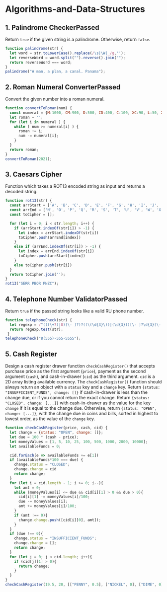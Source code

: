 # Algorithms-and-Data-Structures

## 1. Palindrome CheckerPassed

Return `true` if the given string is a palindrome. Otherwise, return `false`.

```javascript
function palindrome(str) {
  let word = str.toLowerCase().replace(/\s|\W|_/g,'');
  let reverseWord = word.split("").reverse().join("");
  return reverseWord === word;
}
palindrome("A man, a plan, a canal. Panama");
```



## 2. Roman Numeral ConverterPassed

Convert the given number into a roman numeral.

```javascript
function convertToRoman(num) {
  const numeral = {M:1000, CM:900, D:500, CD:400, C:100, XC:90, L:50, XL:40, X:10, IX:9, V:5, IV:4, I:1};
  let roman = '';
  for (let i in numeral ) {
    while ( num >= numeral[i] ) {
      roman += i;
      num -= numeral[i];
    }
  }
  return roman;
}
convertToRoman(2021);
```


## 3. Caesars Cipher

Function which takes a ROT13 encoded string as input and returns a decoded string.

```javascript
function rot13(str) {
  const arrStart = ['A', 'B', 'C', 'D', 'E', 'F', 'G', 'H', 'I', 'J', 'K', 'L', 'M'];
  const arrEnd = ['N', 'O', 'P', 'Q', 'R', 'S', 'T', 'U', 'V', 'W', 'X', 'Y', 'Z'];
  const toCipher = [];

  for (let i = 0; i < str.length; i++) {
    if (arrStart.indexOf(str[i]) > -1) {
      let index = arrStart.indexOf(str[i])
      toCipher.push(arrEnd[index])
    }
    else if (arrEnd.indexOf(str[i]) > -1) {
      let index = arrEnd.indexOf(str[i])
      toCipher.push(arrStart[index])
    }
    else toCipher.push(str[i])
  }
  return toCipher.join('');
}
rot13("SERR PBQR PNZC");
```



## 4. Telephone Number ValidatorPassed

Return `true` if the passed string looks like a valid RU phone number.

```javascript
function telephoneCheck(str) {
  let regexp = /^(((\+7)|8)[\- ]?)?((\(\d{3}\))|(\d{3}))[\- ]?\d{3}[\- ]?(\d{4})$/;
  return regexp.test(str);
 }
telephoneCheck("8(555)-555-5555");
```



## 5. Cash Register

Design a cash register drawer function `checkCashRegister()` that accepts purchase price as the first argument (`price`), payment as the second argument (`cash`), and cash-in-drawer (`cid`) as the third argument.
`cid` is a 2D array listing available currency.
The `checkCashRegister()` function should always return an object with a `status` key and a `change` key.
Return `{status: "INSUFFICIENT_FUNDS", change: []}` if cash-in-drawer is less than the change due, or if you cannot return the exact change.
Return `{status: "CLOSED", change: [...]}` with cash-in-drawer as the value for the key `change` if it is equal to the change due.
Otherwise, return `{status: "OPEN", change: [...]}`, with the change due in coins and bills, sorted in highest to lowest order, as the value of the `change` key.

```javascript
function checkCashRegister(price, cash, cid) {
  let change = {status: "OPEN", change: []};
  let due = 100 * (cash - price);
  let moneyValues = [1, 5, 10, 25, 100, 500, 1000, 2000, 10000];
  let availableFunds = 0;

  cid.forEach(e => availableFunds += e[1])
  if (availableFunds*100 === due) {
    change.status = "CLOSED";
    change.change = cid
    return change;
  }
  for (let i = cid.length - 1; i >= 0; i--){
    let amt = 0;
    while (moneyValues[i] <= due && cid[i][1] > 0 && due > 0){
      cid[i][1] -= moneyValues[i]/100;
      due -= moneyValues[i];
      amt += moneyValues[i]/100;
    }
    if (amt !== 0){
      change.change.push([cid[i][0], amt]);
    }
  }
  if (due !== 0){
    change.status = "INSUFFICIENT_FUNDS";
    change.change = [];
    return change;
  }
  for (let j = 0; j < cid.length; j++){
    if (cid[j][1] > 0){
      return change;
    }
  }
}
checkCashRegister(19.5, 20, [["PENNY", 0.5], ["NICKEL", 0], ["DIME", 0], ["QUARTER", 0], ["ONE", 0], ["FIVE", 0], ["TEN", 0], ["TWENTY", 0], ["ONE HUNDRED", 0]]) 
```
